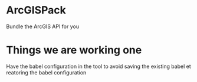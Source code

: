# ArcGISPack

Bundle the ArcGIS API for you

# Things we are working one

Have the babel configuration in the tool to avoid saving the existing babel et reatoring the babel configuration
